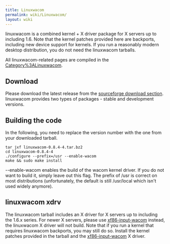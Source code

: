 ```yaml
---
title: Linuxwacom
permalink: wiki/Linuxwacom/
layout: wiki
---
```


linuxwacom is a combined kernel + X driver package for X servers up to
including 1.6. Note that the kernel patches provided here are backports,
including new device support for kernels. If you run a reasonably modern
desktop distribution, you do not need the linuxwacom tarballs.

All linuxwacom-related pages are compiled in the
[Category%3ALinuxwacom](/wiki/Category%3ALinuxwacom "wikilink").

Download
--------

Please download the latest release from the [sourceforge download
section](https://sourceforge.net/projects/linuxwacom/files/). linuxwacom
provides two types of packages - stable and development versions.

Building the code
-----------------

In the following, you need to replace the version number with the one
from your downloaded tarball.

    tar jxf linuxwacom-0.8.4-4.tar.bz2
    cd linuxwacom-0.8.4-4
    ./configure --prefix=/usr --enable-wacom
    make && sudo make install

--enable-wacom enables the build of the wacom kernel driver. If you do
not want to build it, simply leave out this flag. The prefix of /usr is
correct on most distributions (unfortunately, the default is still
/usr/local which isn't used widely anymore).

linuxwacom xdrv
---------------

The linuxwacom tarball includes an X driver for X servers up to
including the 1.6.x series. For newer X servers, please use
[xf86-input-wacom](xf86-input-wacom "wikilink") instead, the linuxwacom
X driver will not build. Note that if you run a kernel that requires
linuxwacom backports, you may still do so. Install the kernel patches
provided in the tarball and the
[xf86-input-wacom](xf86-input-wacom "wikilink") X driver.
